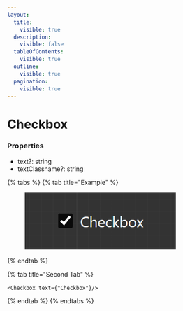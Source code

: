 ```yaml
---
layout:
  title:
    visible: true
  description:
    visible: false
  tableOfContents:
    visible: true
  outline:
    visible: true
  pagination:
    visible: true
---
```


# Checkbox

### Properties

* text?: string
* textClassname?: string



{% tabs %}
{% tab title="Example" %}
<figure><img src="../.gitbook/assets/image (2) (1).png" alt=""><figcaption></figcaption></figure>
{% endtab %}

{% tab title="Second Tab" %}
```tsx
<Checkbox text={"Checkbox"}/>
```
{% endtab %}
{% endtabs %}
